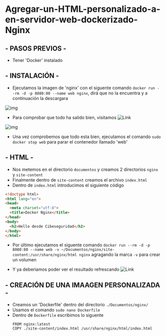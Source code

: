# Agregar-un-HTML-personalizado-a-en-servidor-web-dockerizado-Nginx


## - PASOS PREVIOS -

- Tener 'Docker' instalado 


## - INSTALACIÓN -

- Ejecutamos la imagen de 'nginx' con el siguente comando `docker run --rm -d -p 8080:80 --name web nginx`, dirá que no la encuentra y a continuación la descargara

![img]()

- Para comprobar que todo ha salido bien, visitamos ![Link](http://localhost:8080)

![img]()

- Una vez comprobemos que todo esta bien, ejecutamos el comando `sudo docker stop web` para parar el contenedor llamado 'web'


## - HTML -

- Nos metemos en el directorio `documentos` y creamos 2 directorios `nginx` y `site-content`
- Finalmente dentro de `site-content` creamos el archivo `index.html`
- Dentro de `index.html` introducimos el siguiente código

```html
<!doctype html>
<html lang="en">
<head>
  <meta charset="utf-8">
  <title>Docker Nginx</title>
</head>
<body>
  <h2>Hello desde Cibeseguridad</h2>
</body>
</html>
```

- Por último ejecutamos el siguente comando `docker run --rm -d -p 8080:80 --name web -v ~/Documentos/nginx/site-content:/usr/share/nginx/html nginx` agragando la marca `-v` para crear un volumen

- Y ya deberiamos poder ver el resultado refrescando ![Link](http://localhost:8080)


## - CREACIÓN DE UNA IMAAGEN PERSONALIZADA -

- Creamos un 'Dockerfile' dentro del directorio `./Documentos/nginx/`
- Usamos el comando `sudo nano Dockerfile`
- Dentro de `Dockerfile` escribimos lo siguente
    ```
   FROM nginx:latest
   COPY ./site-content/index.html /usr/share/nginx/html/index.html
    ```


